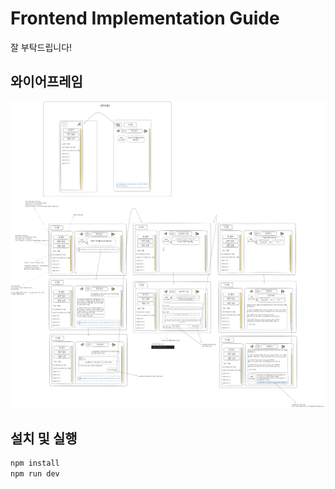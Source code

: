 # Frontend Implementation Guide

잘 부탁드립니다!

## 와이어프레임

![outline](./mockup.png)

## 설치 및 실행

```bash
npm install
npm run dev
```
